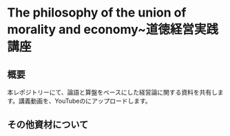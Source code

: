 # The philosophy of the union of morality and economy~道徳経営実践講座
## 概要
本レポジトリーにて、論語と算盤をベースにした経営論に関する資料を共有します。講義動画を、YouTubeのにアップロードします。

## その他資材について
